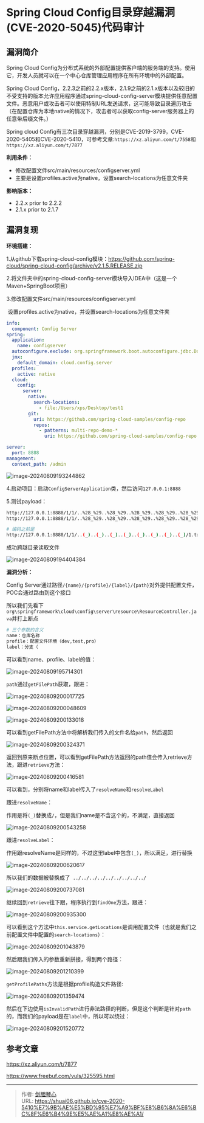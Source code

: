 # Spring Cloud Config目录穿越漏洞(CVE-2020-5045)代码审计


<!--more-->



## 漏洞简介

Spring Cloud Config为分布式系统的外部配置提供客户端的服务端的支持。使用它，开发人员就可以在一个中心仓库管理应用程序在所有环境中的外部配置。

Spring Cloud Config，2.2.3之前的2.2.x版本，2.1.9之前的2.1.x版本以及较旧的不受支持的版本允许应用程序通过spring-cloud-config-server模块提供任意配置文件。恶意用户或攻击者可以使用特制URL发送请求，这可能导致目录遍历攻击（在配置仓库为本地native的情况下，攻击者可以获取config-server服务器上的任意带后缀文件。）



Spring cloud Config有三次目录穿越漏洞，分别是CVE-2019-3799，CVE-2020-5405和CVE-2020-5410，可参考文章:`https://xz.aliyun.com/t/7558`和`https://xz.aliyun.com/t/7877`





**利用条件：**

- 修改配置文件src/main/resources/configserver.yml
- 主要是设置profiles.active为native，设置search-locations为任意文件夹



**影响版本：**

- 2.2.x prior to 2.2.2
- 2.1.x prior to 2.1.7











## 漏洞复现



**环境搭建：**

1.从github下载spring-cloud-config模块：https://github.com/spring-cloud/spring-cloud-config/archive/v2.1.5.RELEASE.zip

2.将文件夹中的spring-cloud-config-server模块导入IDEA中（这是一个Maven+SpringBoot项目）

3.修改配置文件src/main/resources/configserver.yml

​	设置profiles.active为native，并设置search-locations为任意文件夹

```yaml
info:
  component: Config Server
spring:
  application:
    name: configserver
  autoconfigure.exclude: org.springframework.boot.autoconfigure.jdbc.DataSourceAutoConfiguration
  jmx:
    default_domain: cloud.config.server
  profiles:
    active: native
  cloud:
    config:
      server:
        native:
          search-locations:
            - file:/Users/xps/Desktop/test1
        git:
          uri: https://github.com/spring-cloud-samples/config-repo
          repos:
            - patterns: multi-repo-demo-*
              uri: https://github.com/spring-cloud-samples/config-repo

server:
  port: 8888
management:
  context_path: /admin

```

![image-20240809193244862](https://geoer666-1257264766.cos.ap-beijing.myqcloud.com/typora/image-20240809193244862.png)





4.启动项目：启动`ConfigServerApplication`类，然后访问`127.0.0.1:8888`



5.测试payload：

```bash
http://127.0.0.1:8888/1/1/..%28_%29..%28_%29..%28_%29..%28_%29..%28_%29..%28_%29..%28_%29..%28_%29/1.txt	# 使用这个
http://127.0.0.1:8888/1/1/..%28_%29..%28_%29..%28_%29..%28_%29..%28_%29..%28_%29..%28_%29..%28_%29/etc/passwd

# 编码之前是
http://127.0.0.1:8888/1/1/..(_)..(_)..(_)..(_)..(_)..(_)..(_)..(_)/1.txt

```

成功跨越目录读取文件

![image-20240809194404384](https://geoer666-1257264766.cos.ap-beijing.myqcloud.com/typora/image-20240809194404384.png)





**漏洞分析：**



Config Server通过路径`/{name}/{profile}/{label}/{path}`对外提供配置文件，POC会通过路由到这个接口

所以我们先看下`org\springframework\cloud\config\server\resource\ResourceController.java`并打上断点

```bash
# 三个参数的含义
name：仓库名称
profile：配置文件环境（dev,test,pro）
label：分支（
```

可以看到name、profile、label的值：

![image-20240809195714301](https://geoer666-1257264766.cos.ap-beijing.myqcloud.com/typora/image-20240809195714301.png)



`path`通过`getFilePath`获取，跟进：



![image-20240809200017725](https://geoer666-1257264766.cos.ap-beijing.myqcloud.com/typora/image-20240809200017725.png)

![image-20240809200048609](https://geoer666-1257264766.cos.ap-beijing.myqcloud.com/typora/image-20240809200048609.png)

![image-20240809200133018](https://geoer666-1257264766.cos.ap-beijing.myqcloud.com/typora/image-20240809200133018.png)

可以看到getFilePath方法中将解析我们传入的文件名给`path`，然后返回

![image-20240809200324371](https://geoer666-1257264766.cos.ap-beijing.myqcloud.com/typora/image-20240809200324371.png)

返回到原来断点位置，可以看到getFilePath方法返回的path值会传入retrieve方法，跟进`retrieve`方法：

![image-20240809200416581](https://geoer666-1257264766.cos.ap-beijing.myqcloud.com/typora/image-20240809200416581.png)

可以看到，分别将name和label传入了`resolveName`和`resolveLabel`

跟进`resolveName`：

作用是将`(_)`替换成`/`，但是我们name是不含这个的，不满足，直接返回

![image-20240809200543258](https://geoer666-1257264766.cos.ap-beijing.myqcloud.com/typora/image-20240809200543258.png)



跟进`resolveLabel`：

作用跟resolveName是同样的，不过这里label中包含`(_)`，所以满足，进行替换

![image-20240809200620617](https://geoer666-1257264766.cos.ap-beijing.myqcloud.com/typora/image-20240809200620617.png)

所以我们的数据被替换成了` ../../../../../../../../../`

![image-20240809200737081](https://geoer666-1257264766.cos.ap-beijing.myqcloud.com/typora/image-20240809200737081.png)



继续回到`retrieve`往下跟，程序执行到`findOne`方法，跟进：

![image-20240809200935300](https://geoer666-1257264766.cos.ap-beijing.myqcloud.com/typora/image-20240809200935300.png)



可以看到这个方法中`this.service.getLocations`是调用配置文件（也就是我们之前配置文件中配置的`search-locations`）：

![image-20240809201043879](https://geoer666-1257264766.cos.ap-beijing.myqcloud.com/typora/image-20240809201043879.png)

然后跟我们传入的参数重新拼接，得到两个路径：

![image-20240809201210399](https://geoer666-1257264766.cos.ap-beijing.myqcloud.com/typora/image-20240809201210399.png)



`getProfilePaths`方法是根据profile构造文件路径:

![image-20240809201359474](https://geoer666-1257264766.cos.ap-beijing.myqcloud.com/typora/image-20240809201359474.png)





然后在下边使用`isInvalidPath`进行非法路径的判断，但是这个判断是针对`path`的，而我们的payload是在`label`中，所以可以绕过：

![image-20240809201520772](https://geoer666-1257264766.cos.ap-beijing.myqcloud.com/typora/image-20240809201520772.png)







## 参考文章

https://xz.aliyun.com/t/7877

https://www.freebuf.com/vuls/325595.html































---

> 作者: [剑胆琴心](http://shuai06.github.io)  
> URL: https://shuai06.github.io/cve-2020-5410%E7%9B%AE%E5%BD%95%E7%A9%BF%E8%B6%8A%E6%BC%8F%E6%B4%9E%E5%AE%A1%E8%AE%A1/  

